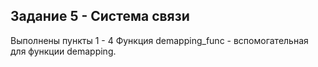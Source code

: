 ## Задание 5 - Система связи
Выполнены пункты 1 - 4
Функция demapping_func - вспомогательная для функции demapping.
